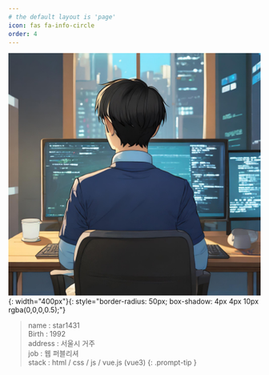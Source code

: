 ```yaml
---
# the default layout is 'page'
icon: fas fa-info-circle
order: 4
---
```

![post-1-01](/assets/img/star1431_2.jpg){: width="400px"}{: style="border-radius: 50px; box-shadow: 4px 4px 10px rgba(0,0,0,0.5);"}
> name : star1431 <br> Birth : 1992 <br> address : 서울시 거주 <br> job : 웹 퍼블리셔 <br> stack : html / css / js / vue.js (vue3)
{: .prompt-tip }

<br>
